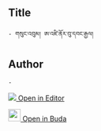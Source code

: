 ## Title
	- གསུང་འབུམ། ཨ་འཛི་ནོར་བུ་དབང་རྒྱལ།

## Author
	- 



[<img src="https://img.icons8.com/color/25/000000/edit-property.png"> Open in Editor](http://editor.openpecha.org/P001686)

[<img width="25" src="https://library.bdrc.io/icons/BUDA-small.svg"> Open in Buda](https://library.bdrc.io/show/bdr:IE0OPP001686)

